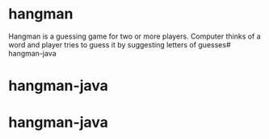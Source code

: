 # hangman

Hangman is a guessing game for two or more players. Computer thinks of a word and player
tries to guess it by suggesting letters of guesses# hangman-java
# hangman-java
# hangman-java

